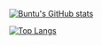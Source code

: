 [![Buntu's GitHub stats](https://github-readme-stats.vercel.app/api?username=bngcebetsha&count_private=true&show_icons=true&theme=gruvbox)](https://github.com/bngcebetsha/github-readme-stats)

[![Top Langs](https://github-readme-stats.vercel.app/api/top-langs/?username=bngcebetsha&langs_count=8)](https://github.com/bngcebetsha/github-readme-stats)
